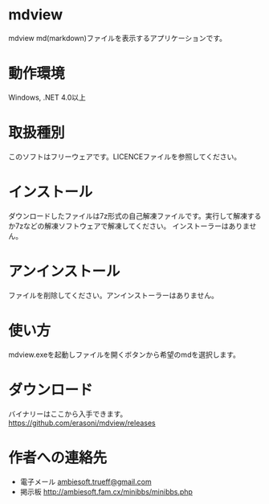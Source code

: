 # mdview
mdview md(markdown)ファイルを表示するアプリケーションです。

# 動作環境
Windows, .NET 4.0以上

# 取扱種別
このソフトはフリーウェアです。LICENCEファイルを参照してください。

# インストール
ダウンロードしたファイルは7z形式の自己解凍ファイルです。実行して解凍するか7zなどの解凍ソフトウェアで解凍してください。
インストーラーはありません。

# アンインストール
ファイルを削除してください。アンインストーラーはありません。

# 使い方
mdview.exeを起動しファイルを開くボタンから希望のmdを選択します。

# ダウンロード
バイナリーはここから入手できます。
https://github.com/erasoni/mdview/releases

# 作者への連絡先
* 電子メール ambiesoft.trueff@gmail.com
* 掲示板 http://ambiesoft.fam.cx/minibbs/minibbs.php
